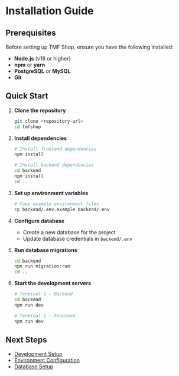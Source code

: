 # Installation Guide

## Prerequisites

Before setting up TMF Shop, ensure you have the following installed:

- **Node.js** (v18 or higher)
- **npm** or **yarn**
- **PostgreSQL** or **MySQL**
- **Git**

## Quick Start

1. **Clone the repository**
   ```bash
   git clone <repository-url>
   cd tmfshop
   ```

2. **Install dependencies**
   ```bash
   # Install frontend dependencies
   npm install
   
   # Install backend dependencies
   cd backend
   npm install
   cd ..
   ```

3. **Set up environment variables**
   ```bash
   # Copy example environment files
   cp backend/.env.example backend/.env
   ```

4. **Configure database**
   - Create a new database for the project
   - Update database credentials in `backend/.env`

5. **Run database migrations**
   ```bash
   cd backend
   npm run migration:run
   cd ..
   ```

6. **Start the development servers**
   ```bash
   # Terminal 1 - Backend
   cd backend
   npm run dev
   
   # Terminal 2 - Frontend
   npm run dev
   ```

## Next Steps

- [Development Setup](./development.md)
- [Environment Configuration](./environment.md)
- [Database Setup](../database/setup.md)

